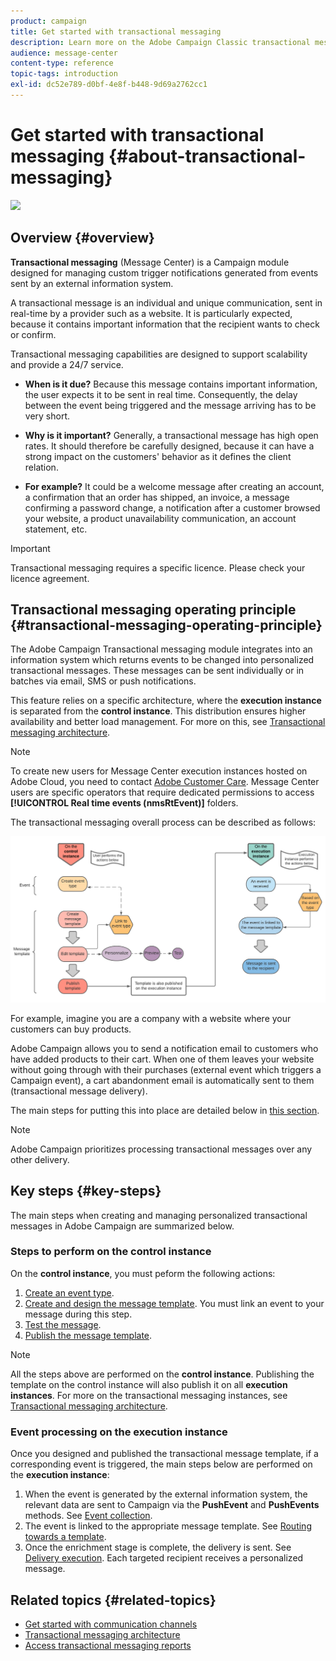 ```yaml
---
product: campaign
title: Get started with transactional messaging
description: Learn more on the Adobe Campaign Classic transactional messaging operating principle and key steps. 
audience: message-center
content-type: reference
topic-tags: introduction
exl-id: dc52e789-d0bf-4e8f-b448-9d69a2762cc1
---
```


# Get started with transactional messaging {#about-transactional-messaging}

![](assets/do-not-localize/v7-only.svg)

## Overview {#overview}

**Transactional messaging** (Message Center) is a Campaign module designed for managing custom trigger notifications generated from events sent by an external information system.

A transactional message is an individual and unique communication, sent in real-time by a provider such as a website. It is particularly expected, because it contains important information that the recipient wants to check or confirm.

Transactional messaging capabilities are designed to support scalability and provide a 24/7 service.

* **When is it due?** Because this message contains important information, the user expects it to be sent in real time. Consequently, the delay between the event being triggered and the message arriving has to be very short.

* **Why is it important?** Generally, a transactional message has high open rates. It should therefore be carefully designed, because it can have a strong impact on the customers' behavior as it defines the client relation.

* **For example?** It could be a welcome message after creating an account, a confirmation that an order has shipped, an invoice, a message confirming a password change, a notification after a customer browsed your website, a product unavailability communication, an account statement, etc.

>[!IMPORTANT]
>
>Transactional messaging requires a specific licence. Please check your licence agreement.

<!--Before starting with transactional messaging, make sure you read the corresponding [best practices and limitations]().-->

## Transactional messaging operating principle {#transactional-messaging-operating-principle}

The Adobe Campaign Transactional messaging module integrates into an information system which returns events to be changed into personalized transactional messages. These messages can be sent individually or in batches via email, SMS or push notifications.

This feature relies on a specific architecture, where the **execution instance** is separated from the **control instance**. This distribution ensures higher availability and better load management. For more on this, see [Transactional messaging architecture](../../message-center/using/transactional-messaging-architecture.md).

>[!NOTE]
>
>To create new users for Message Center execution instances hosted on Adobe Cloud, you need to contact [Adobe Customer Care](https://helpx.adobe.com/enterprise/admin-guide.html/enterprise/using/support-for-experience-cloud.ug.html). Message Center users are specific operators that require dedicated permissions to access **[!UICONTROL Real time events (nmsRtEvent)]** folders.

The transactional messaging overall process can be described as follows:

![](assets/transactional-msg-overview.png)

For example, imagine you are a company with a website where your customers can buy products.

Adobe Campaign allows you to send a notification email to customers who have added products to their cart. When one of them leaves your website without going through with their purchases (external event which triggers a Campaign event), a cart abandonment email is automatically sent to them (transactional message delivery).

The main steps for putting this into place are detailed below in [this section](#key-steps).

>[!NOTE]
>
>Adobe Campaign prioritizes processing transactional messages over any other delivery.

## Key steps {#key-steps}

The main steps when creating and managing personalized transactional messages in Adobe Campaign are summarized below.

### Steps to perform on the control instance

On the **control instance**, you must peform the following actions:

1. [Create an event type](../../message-center/using/creating-event-types.md).
1. [Create and design the message template](../../message-center/using/creating-the-message-template.md). You must link an event to your message during this step.
1. [Test the message](../../message-center/using/testing-message-templates.md).
1. [Publish the message template](../../message-center/using/publishing-message-templates.md).

>[!NOTE]
>
>All the steps above are performed on the **control instance**. Publishing the template on the control instance will also publish it on all **execution instances**. For more on the transactional messaging instances, see [Transactional messaging architecture](../../message-center/using/transactional-messaging-architecture.md).

### Event processing on the execution instance

Once you designed and published the transactional message template, if a corresponding event is triggered, the main steps below are performed on the **execution instance**:

1. When the event is generated by the external information system, the relevant data are sent to Campaign via the **PushEvent** and **PushEvents** methods. See [Event collection](../../message-center/using/about-event-processing.md#event-collection).
1. The event is linked to the appropriate message template. See [Routing towards a template](../../message-center/using/about-event-processing.md#routing-towards-a-template).
1. Once the enrichment stage is complete, the delivery is sent. See [Delivery execution](../../message-center/using/delivery-execution.md). Each targeted recipient receives a personalized message.

## Related topics {#related-topics}

* [Get started with communication channels](../../../common/delivery/using/communication-channels.md)
* [Transactional messaging architecture](../../message-center/using/transactional-messaging-architecture.md)
* [Access transactional messaging reports](../../message-center/using/about-transactional-messaging-reports.md)
